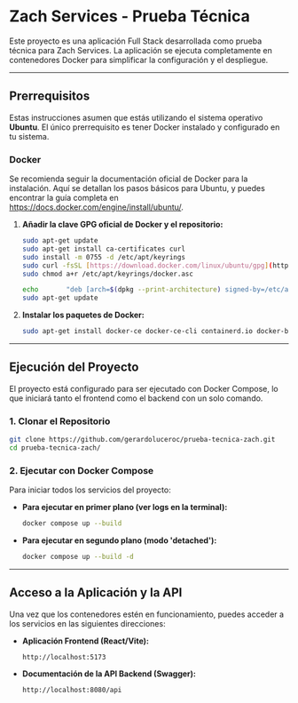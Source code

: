 # Zach Services - Prueba Técnica

Este proyecto es una aplicación Full Stack desarrollada como prueba técnica para Zach Services. La aplicación se ejecuta completamente en contenedores Docker para simplificar la configuración y el despliegue.

---

## Prerrequisitos

Estas instrucciones asumen que estás utilizando el sistema operativo **Ubuntu**. El único prerrequisito es tener Docker instalado y configurado en tu sistema.

### Docker

Se recomienda seguir la documentación oficial de Docker para la instalación. Aquí se detallan los pasos básicos para Ubuntu, y puedes encontrar la guía completa en <https://docs.docker.com/engine/install/ubuntu/>.

1.  **Añadir la clave GPG oficial de Docker y el repositorio:**
    ```bash
    sudo apt-get update
    sudo apt-get install ca-certificates curl
    sudo install -m 0755 -d /etc/apt/keyrings
    sudo curl -fsSL [https://download.docker.com/linux/ubuntu/gpg](https://download.docker.com/linux/ubuntu/gpg) -o /etc/apt/keyrings/docker.asc
    sudo chmod a+r /etc/apt/keyrings/docker.asc

    echo       "deb [arch=$(dpkg --print-architecture) signed-by=/etc/apt/keyrings/docker.asc] [https://download.docker.com/linux/ubuntu](https://download.docker.com/linux/ubuntu)       $(. /etc/os-release && echo "${UBUNTU_CODENAME:-$VERSION_CODENAME}") stable" |       sudo tee /etc/apt/sources.list.d/docker.list > /dev/null
    sudo apt-get update
    ```

2.  **Instalar los paquetes de Docker:**
    ```bash
    sudo apt-get install docker-ce docker-ce-cli containerd.io docker-buildx-plugin docker-compose-plugin
    ```

---

## Ejecución del Proyecto

El proyecto está configurado para ser ejecutado con Docker Compose, lo que iniciará tanto el frontend como el backend con un solo comando.

### 1. Clonar el Repositorio

```bash
git clone https://github.com/gerardoluceroc/prueba-tecnica-zach.git
cd prueba-tecnica-zach/
```

### 2. Ejecutar con Docker Compose

Para iniciar todos los servicios del proyecto:

* **Para ejecutar en primer plano (ver logs en la terminal):**
    ```bash
    docker compose up --build
    ```

* **Para ejecutar en segundo plano (modo 'detached'):**
    ```bash
    docker compose up --build -d
    ```

---

## Acceso a la Aplicación y la API

Una vez que los contenedores estén en funcionamiento, puedes acceder a los servicios en las siguientes direcciones:

* **Aplicación Frontend (React/Vite):**
    ```
    http://localhost:5173
    ```

* **Documentación de la API Backend (Swagger):**
    ```
    http://localhost:8080/api
    ```
